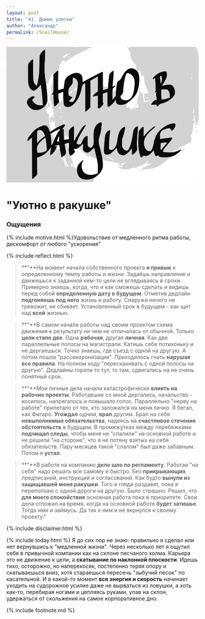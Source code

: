 ```yaml
---
layout: post
title: "41. Домик улитки"
author: "Александр"
permalink: /SnailHouse/
---
```

<a href="/_cards/">!["Привычка жить не торопясь"](/_img/41.svg)</a>
# "Уютно в ракушке"

### Ощущения
{% include motive.html %}Удовольствие от медленного ритма работы, дискомфорт от любого "ускорения"

{% include reflect.html %}
>**"**На момент начала собственного проекта **я привык** к определенному темпу работы и жизни. Задаёшь направление и движешься к заданной кем-то цели не вглядываясь в сроки. Примерно знаешь, когда, что и как сможешь сделать и видишь перед собой **определенную дату в будущем**. Отметив дедлайн **подгоняешь под него** жизнь и работу. Снаружи ничего не тревожит, не сбивает. Установленный срок в будущем - как щит над **всей** жизнью. 

>**"**В самом начале работы над своим проектом схема движения к результату ни чем не отличалась от обычной. Только **цели стало две**. Одна **рабочая**, другая **личная**. Как две параллельные полосы на магистрали. Катишь себе потихоньку и не дергаешься. Точно знаешь, где съезд с одной на другую.  А потом пошла "рассинхронизация". Приходилось гнать **нарушая все правила**. На полном ходу "перескакивать с одной полосы на другую". Дедлайны горели то тут, то там, сдвигались на не очень понятный срок. 

>**"**Мои личные дела начали катастрофически **влиять на рабочие проекты**. Работавшие со мной дергались, начальство - косилось, напрягалось и повышало голос. Параллельно "нерву на работе" прилетало от тех, кто заложился на меня лично. Я бегал, как Фигаро. **Угождал** одним, **врал** другим. Брал на себя **невыполнимые обязательства**, надеясь на **счастливое стечение обстоятельств** в будущем. В промежутках между перебежками **подчищал следы**, чтобы меня не "спалили" на основной работе и не решили "на стороне", что я не потяну взятых на себя обязательств. Пару месяцев такой "слалом" был даже забавным. Потом я **устал**.

>**"**В работе на компанию **дело шло по регламенту**. Работая "на себя" надо решать все самому и быстро. Без **прикрывающих** предписаний, инструкций и согласований. Как будто **вынули из защищавшей меня ракушки**. Того и гляди раздавят, пока я переползаю с одной дороги на другую. Было страшно. Решил, что **для моего спокойствия** основная работа пока в приоритете. Свои дела отложил на время, когда на основной работе **будет затишье**. Тогда ими и займусь. Да так к ним и не вернулся к своему проекту."

{% include disclaimer.html %}

{% include today.html %} Я до сих пор не знаю: правильно я сделал или нет вернувшись к "медленной жизни". Через несколько лет я ощутил себя в привычной компании как на склоне песчаного холма. Карьера это не движение к цели, а **скатывание по наклонной плоскости**.  Идешь тихо, осторожно, но наперекосяк, постепенно теряя опору и скатываешься вниз, хотя стараешься пересечь "зыбучий песок" по касательной. И в какой-то момент **вся энергия и скорость** начинает уходить на судорожное усилие даже не вырваться из ловушки, а хоть как-то, перебирая ногами и цепляясь руками, упав на склон, удержаться от скольжения на самое корпоративное дно.

{% include footnote.md %}
